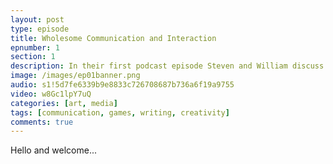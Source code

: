 ```yaml
---
layout: post
type: episode
title: Wholesome Communication and Interaction
epnumber: 1
section: 1
description: In their first podcast episode Steven and William discuss their motivations for asking the age-old question 'Who am I?' and how best to go about their quest of exploring possible paths to an answer.
image: /images/ep01banner.png
audio: s1!5d7fe6339b9e8833c726708687b736a6f19a9755
video: w8Gc1lpY7uQ
categories: [art, media]
tags: [communication, games, writing, creativity]
comments: true
---
```


Hello and welcome...